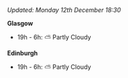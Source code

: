 *Updated: Monday 12th December 18:30*

**Glasgow**

* 19h - 6h: :partly_sunny: Partly Cloudy

**Edinburgh**

* 19h - 6h: :partly_sunny: Partly Cloudy

